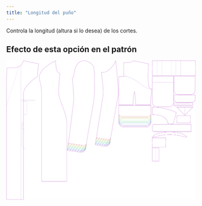 ```yaml
---
title: "Longitud del puño"
---
```


Controla la longitud (altura si lo desea) de los cortes.

## Efecto de esta opción en el patrón

![Esta imagen muestra el efecto de esta opción superponiendo varias variantes que tienen un valor diferente para esta opción](carlita_cufflength_sample.svg "Efecto de esta opción en el patrón")
